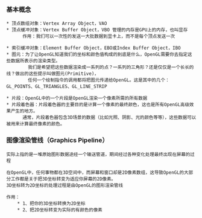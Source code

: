 ### 基本概念

    * 顶点数组对象：Vertex Array Object，VAO
    * 顶点缓冲对象：Vertex Buffer Object，VBO 管理的内存是GPU上的内存，也叫显存
          作用：我们可以一次性的发送一大批数据到显卡上，而不是每个顶点发送一次
          
    * 索引缓冲对象：Element Buffer Object，EBO或Index Buffer Object，IBO
    * 图元：为了让OpenGL知道我们的坐标和颜色值构成的到底是什么，OpenGL需要你去指定这些数据所表示的渲染类型。
            我们是希望把这些数据渲染成一系列的点？一系列的三角形？还是仅仅是一个长长的线？做出的这些提示叫做图元(Primitive)，
            任何一个绘制指令的调用都将把图元传递给OpenGL。这是其中的几个：GL_POINTS、GL_TRIANGLES、GL_LINE_STRIP
            
    * 片段：OpenGL中的一个片段是OpenGL渲染一个像素所需的所有数据
    * 片段着色器：片段着色器的主要目的是计算一个像素的最终颜色，这也是所有OpenGL高级效果产生的地方。
          通常，片段着色器包含3D场景的数据（比如光照、阴影、光的颜色等等），这些数据可以被用来计算最终像素的颜色。
    
    
### 图像渲染管线（Graphics Pipeline）

    实际上指的是一堆原始图形数据途经一个输送管道，期间经过各种变化处理最终出现在屏幕的过程

    在OpenGL中，任何事物都在3D空间中，而屏幕和窗口却是2D像素数组，这导致OpenGL的大部分工作都是关于把3D坐标转变为适应你屏幕的2D像素。
    3D坐标转为2D坐标的处理过程是由OpenGL的图形渲染管线
    
    作用：
        * 1、把你的3D坐标转换为2D坐标
        * 2、把2D坐标转变为实际的有颜色的像素
        